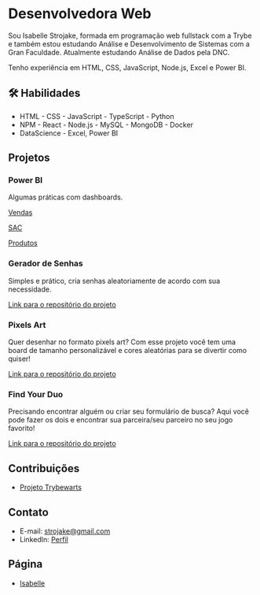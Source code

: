 # Desenvolvedora Web

Sou Isabelle Strojake, formada em programação web fullstack com a Trybe e também estou estudando Análise e Desenvolvimento de Sistemas com a Gran Faculdade. Atualmente estudando Análise de Dados pela DNC.

Tenho experiência em HTML, CSS, JavaScript, Node.js, Excel e Power BI.

## 🛠 Habilidades

- HTML - CSS - JavaScript - TypeScript - Python
- NPM - React - Node.js - MySQL - MongoDB - Docker
- DataScience - Excel, Power BI

## Projetos


### Power BI
Algumas práticas com dashboards.

[Vendas](https://app.powerbi.com/view?r=eyJrIjoiYzk5MGFmNzItYTUwMi00ZjU2LWEwYjItMDQxY2RkOTZmMmRmIiwidCI6IjVlOTYzNzNkLTQxYWUtNGU4MS1iNjAwLWEyNGExMDI4ZGM1YyJ9)

[SAC](https://app.powerbi.com/view?r=eyJrIjoiZDMwMTc2MGEtYzVmNi00NGNiLTg5OGEtZmVlZDMxNjY2ZjZlIiwidCI6IjVlOTYzNzNkLTQxYWUtNGU4MS1iNjAwLWEyNGExMDI4ZGM1YyJ9)

[Produtos](https://app.powerbi.com/view?r=eyJrIjoiNGE1Y2M4OTktMDk4OS00ZmQxLTg5MTAtNDRlNjJhNmQ0OGNjIiwidCI6IjVlOTYzNzNkLTQxYWUtNGU4MS1iNjAwLWEyNGExMDI4ZGM1YyJ9)

### Gerador de Senhas
Simples e prático, cria senhas aleatoriamente de acordo com sua necessidade.

[Link para o repositório do projeto](https://isabellestrojake.github.io/gerador-de-senhas/)


### Pixels Art

Quer desenhar no formato pixels art? Com esse projeto você tem uma board de tamanho personalizável e cores aleatórias para se divertir como quiser!

[Link para o repositório do projeto](https://isabellestrojake.github.io/pixels-art/)

### Find Your Duo

Precisando encontrar alguém ou criar seu formulário de busca? Aqui você pode fazer os dois e encontrar sua parceira/seu parceiro no seu jogo favorito!

[Link para o repositório do projeto](https://github.com/isabellestrojake/nlwesportsignite)

## Contribuições

- [Projeto Trybewarts](https://github.com/isabellestrojake/trybewarts)

## Contato

- E-mail: strojake@gmail.com
- LinkedIn: [Perfil](https://www.linkedin.com/in/isabellestrojake/)

## Página

- [Isabelle](https://isabellestrojake.github.io/)
